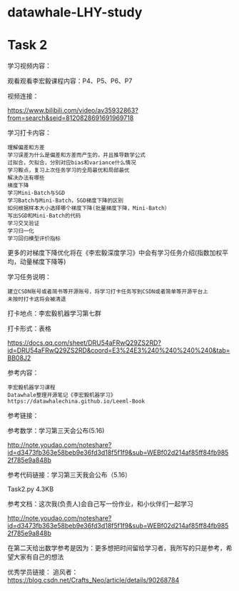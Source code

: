 # datawhale-LHY-study

# Task 2

学习视频内容：

观看观看李宏毅课程内容：P4、P5、P6、P7

视频连接：

https://www.bilibili.com/video/av35932863?from=search&seid=8120828691691969718

学习打卡内容：

    理解偏差和方差
    学习误差为什么是偏差和方差而产生的，并且推导数学公式
    过拟合，欠拟合，分别对应bias和variance什么情况
    学习鞍点，复习上次任务学习的全局最优和局部最优
    解决办法有哪些
    梯度下降
    学习Mini-Batch与SGD
    学习Batch与Mini-Batch，SGD梯度下降的区别
    如何根据样本大小选择哪个梯度下降(批量梯度下降，Mini-Batch）
    写出SGD和Mini-Batch的代码
    学习交叉验证
    学习归一化 
    学习回归模型评价指标
 
更多的对梯度下降优化将在《李宏毅深度学习》中会有学习任务介绍(指数加权平均，动量梯度下降等)

学习任务说明：

    建立CSDN账号或者简书等开源账号，将学习打卡任务写到CSDN或者简单等开源平台上
    未按时打卡这将会被清退
    
打卡地点：李宏毅机器学习第七群

打卡形式：表格

https://docs.qq.com/sheet/DRU54aFRwQ29ZS2RD?id=DRU54aFRwQ29ZS2RD&coord=E3%24E3%240%240%240%240&tab=BB08J2

参考内容：

    李宏毅机器学习课程
    Datawhale整理开源笔记《李宏毅机器学习》
    https://datawhalechina.github.io/Leeml-Book

参考链接：

参考数学：学习第三天会公布(5.16)

http://note.youdao.com/noteshare?id=d3473fb363e58beb9e36fd3d18f5f1f9&sub=WEBf02d214af85ff84fb9852f785e9a848b

参考代码链接：学习第三天我会公布（5.16）

Task2.py
4.3KB

参考文档：这次我(负责人)会自己写一份作业，和小伙伴们一起学习

http://note.youdao.com/noteshare?id=d3473fb363e58beb9e36fd3d18f5f1f9&sub=WEBf02d214af85ff84fb9852f785e9a848b

在第二天给出数学参考是因为：更多想把时间留给学习者，我所写的只是参考，希望大家有自己的想法

优秀学员链接：
追风者：https://blog.csdn.net/Crafts_Neo/article/details/90268784
